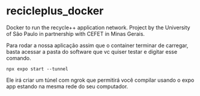 # recicleplus_docker
Docker to run the recycle++ application network. Project by the University of São Paulo in partnership with CEFET in Minas Gerais.

Para rodar a nossa aplicação assim que o container terminar de carregar, basta acessar a pasta do software que vc quiser testar e digitar esse comando. 
~~~
npx expo start --tunnel
~~~
Ele irá criar um túnel com ngrok que permitirá você compilar usando o expo app estando na mesma rede do seu computador. 

